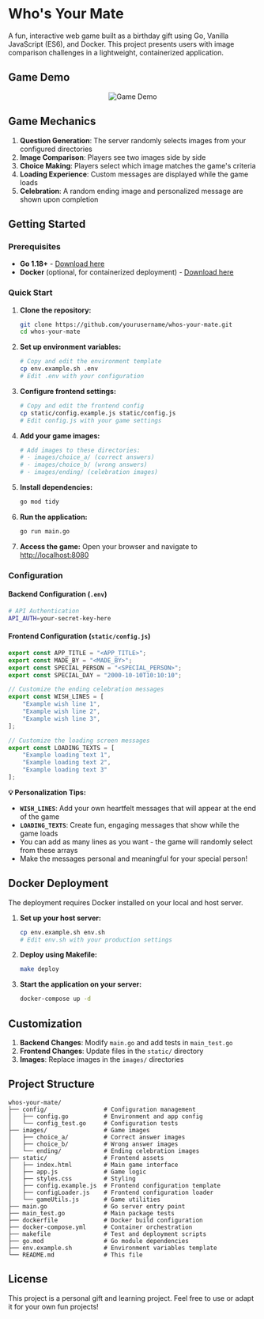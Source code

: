 # Who's Your Mate

A fun, interactive web game built as a birthday gift using Go, Vanilla JavaScript (ES6), and Docker. This project presents users with image comparison challenges in a lightweight, containerized application.

## Game Demo

<div align="center">
  <img src="documents/demo.gif" alt="Game Demo">
</div>

## Game Mechanics

1. **Question Generation**: The server randomly selects images from your configured directories
2. **Image Comparison**: Players see two images side by side
3. **Choice Making**: Players select which image matches the game's criteria
4. **Loading Experience**: Custom messages are displayed while the game loads
5. **Celebration**: A random ending image and personalized message are shown upon completion

## Getting Started

### Prerequisites

- **Go 1.18+** - [Download here](https://golang.org/dl/)
- **Docker** (optional, for containerized deployment) - [Download here](https://www.docker.com/products/docker-desktop/)

### Quick Start

1. **Clone the repository:**
   ```bash
   git clone https://github.com/yourusername/whos-your-mate.git
   cd whos-your-mate
   ```

2. **Set up environment variables:**
   ```bash
   # Copy and edit the environment template
   cp env.example.sh .env
   # Edit .env with your configuration
   ```

3. **Configure frontend settings:**
   ```bash
   # Copy and edit the frontend config
   cp static/config.example.js static/config.js
   # Edit config.js with your game settings
   ```

4. **Add your game images:**
   ```bash
   # Add images to these directories:
   # - images/choice_a/ (correct answers)
   # - images/choice_b/ (wrong answers)
   # - images/ending/ (celebration images)
   ```

5. **Install dependencies:**
   ```bash
   go mod tidy
   ```

6. **Run the application:**
   ```bash
   go run main.go
   ```

7. **Access the game:**
   Open your browser and navigate to [http://localhost:8080](http://localhost:8080)

### Configuration

#### Backend Configuration (`.env`)
```bash
# API Authentication
API_AUTH=your-secret-key-here
```

#### Frontend Configuration (`static/config.js`)
```javascript
export const APP_TITLE = "<APP_TITLE>";
export const MADE_BY = "<MADE_BY>";
export const SPECIAL_PERSON = "<SPECIAL_PERSON>";
export const SPECIAL_DAY = "2000-10-10T10:10:10";

// Customize the ending celebration messages
export const WISH_LINES = [
    "Example wish line 1",
    "Example wish line 2",
    "Example wish line 3",
];

// Customize the loading screen messages
export const LOADING_TEXTS = [
    "Example loading text 1",
    "Example loading text 2",
    "Example loading text 3"
];
```

**💡 Personalization Tips:**
- **`WISH_LINES`**: Add your own heartfelt messages that will appear at the end of the game
- **`LOADING_TEXTS`**: Create fun, engaging messages that show while the game loads
- You can add as many lines as you want - the game will randomly select from these arrays
- Make the messages personal and meaningful for your special person!


## Docker Deployment

The deployment requires Docker installed on your local and host server.

1. **Set up your host server:**
   ```bash
   cp env.example.sh env.sh
   # Edit env.sh with your production settings
   ```

2. **Deploy using Makefile:**
   ```bash
   make deploy
   ```

3. **Start the application on your server:**
   ```bash
   docker-compose up -d
   ```

## Customization

1. **Backend Changes**: Modify `main.go` and add tests in `main_test.go`
2. **Frontend Changes**: Update files in the `static/` directory
3. **Images**: Replace images in the `images/` directories


## Project Structure

```
whos-your-mate/
├── config/                # Configuration management
│   ├── config.go          # Environment and app config
│   └── config_test.go     # Configuration tests
├── images/                # Game images
│   ├── choice_a/          # Correct answer images
│   ├── choice_b/          # Wrong answer images
│   └── ending/            # Ending celebration images
├── static/                # Frontend assets
│   ├── index.html         # Main game interface
│   ├── app.js             # Game logic
│   ├── styles.css         # Styling
│   ├── config.example.js  # Frontend configuration template
│   ├── configLoader.js    # Frontend configuration loader
│   └── gameUtils.js       # Game utilities
├── main.go                # Go server entry point
├── main_test.go           # Main package tests
├── dockerfile             # Docker build configuration
├── docker-compose.yml     # Container orchestration
├── makefile               # Test and deployment scripts
├── go.mod                 # Go module dependencies
├── env.example.sh         # Environment variables template
└── README.md              # This file
```

## License

This project is a personal gift and learning project. Feel free to use or adapt it for your own fun projects!